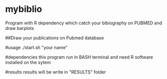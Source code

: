# mybiblio
Program with R dependency which catch your bibiography on PUBMED and draw barplots

##Draw your publications on Pubmed database

#usage
./start.sh "your name"

#dependencies
this program run in BASH terminal and need R software installed on the sytem

#results
results will be write in "RESULTS" folder
